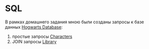# SQL

В рамках домашнего задания мною были созданы запросы к базе данных <a href="https://drive.google.com/drive/u/3/folders/1MC0AttnmlAmugifFlX3hG6pssYZDqpPB ">Hogwarts Database</a>:
1) простые запросы <a href="https://docs.google.com/document/d/1WvH7x9Tvtth6NIZuO7MskaUmbx73HVKX/edit?usp=sharing&ouid=104501449765287567662&rtpof=true&sd=true">Characters</a>
2) JOIN запросы <a href="https://docs.google.com/document/d/1067txi8gP6mpwWDxX6SR7ZADLMmTYgiF/edit?usp=sharing&ouid=104501449765287567662&rtpof=true&sd=true">Library</a>
